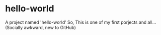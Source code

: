 # hello-world
A project named 'hello-world'
So, This is one of my first porjects and all... (Socially awkward, new to GitHub)
